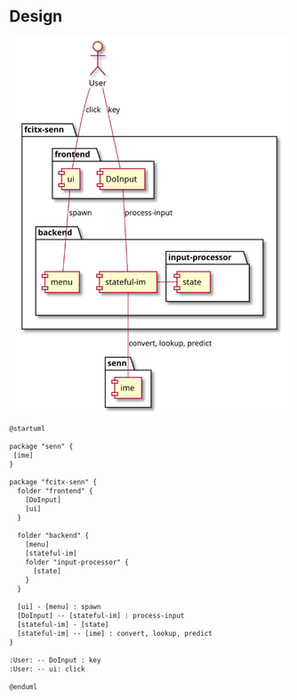 # Design

![design](https://raw.githubusercontent.com/mhkoji/Hachee/master/senn/doc/design.svg)
```uml
@startuml

package "senn" {
 [ime]
}
  
package "fcitx-senn" {
  folder "frontend" {
    [DoInput]
    [ui]
  }
             
  folder "backend" {
    [menu]
    [stateful-im]
    folder "input-processor" {
      [state]
    }
  }
  
  [ui] - [menu] : spawn
  [DoInput] -- [stateful-im] : process-input
  [stateful-im] - [state]
  [stateful-im] -- [ime] : convert, lookup, predict
}
  
:User: -- DoInput : key
:User: -- ui: click
                                                
@enduml
```

